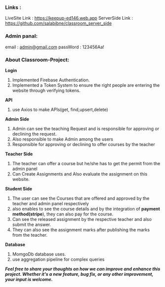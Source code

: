 ### Links :
LiveSite Link :  https://keepup-ed146.web.app
ServerSide Link : https://github.com/salabibne/classroom_server_side
### Admin panal:
email : admin@gmail.com
passWord : 123456Aa!
### About Classroom-Project:
**Login**
1. Implemented Firebase Authentication.
2. Implemented a Token System to ensure the right people are entering the website through verifying  tokens.
   
**API**
1. use Axios  to make APIs(get, find,upsert,delete)

**Admin Side**
1. Admin can see the teaching Request and is responsible for approving or declining the request.
2. Also responsible to make Admin among the users
3. Responsible for approving or declining to offer courses by the teacher
   
**Teacher Side**
1. The teacher can offer a course but he/she has to get the permit from the admin panel
2. Can Create Assignments and Also evaluate the assignment on this website.

**Student Side**
1. The user can see the Courses that are offered and  approved by the teacher and admin panel respectively
2.  also enables to see the course details and by the integration of **payment method(stripe**), they can also pay for the course.
3. Can see the released assignment by the respective teacher and also submit the answer.
4. They can also see the assignment marks after publishing the marks from the teacher.

**Database**
1. MomgoDb database uses.
2. use aggregation pipeline for complex queries

***Feel free to share your thoughts on how we can improve and enhance this project. Whether it's a new feature, bug fix, or any other improvement, your input is welcome.***
